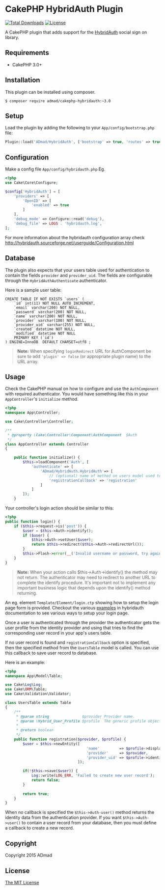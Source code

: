 CakePHP HybridAuth Plugin
=========================

[![Total Downloads](https://poser.pugx.org/admad/cakephp-hybridauth/downloads.svg)](https://packagist.org/packages/admad/cakephp-hybridauth.png)
[![License](https://poser.pugx.org/admad/cakephp-hybridauth/license.svg)](https://packagist.org/packages/admad/cakephp-hybridauth)

A CakePHP plugin that adds support for the [HybridAuth](http://hybridauth.sourceforge.net/) social sign on library.

Requirements
------------

* CakePHP 3.0+

Installation
------------

This plugin can be installed using composer.

```
$ composer require admad/cakephp-hybridauth:~3.0
```
Setup
-----

Load the plugin by adding the following to your `App/config/bootstrap.php` file:

```PHP
Plugin::load('ADmad/HybridAuth', ['bootstrap' => true, 'routes' => true]);
```

Configuration
-------------

Make a config file `App/config/hybridauth.php`
Eg.

```PHP
<?php
use Cake\Core\Configure;

$config['HybridAuth'] = [
    'providers' => [
        'OpenID' => [
            'enabled' => true
        ]
    ],
    'debug_mode' => Configure::read('debug'),
    'debug_file' => LOGS . 'hybridauth.log',
];
```

For more information about the hybridauth configuration array check
http://hybridauth.sourceforge.net/userguide/Configuration.html

Database
--------

The plugin also expects that your users table used for authentication to contain
the fields `provider` and `provider_uid`. The fields are configurable through the
`HybridAuthAuthenticate` authenticator.

Here is a sample user table:

```MySQL
CREATE TABLE IF NOT EXISTS `users` (
    `id` int(11) NOT NULL AUTO_INCREMENT,
    `email` varchar(200) NOT NULL,
    `password` varchar(200) NOT NULL,
    `name` varchar(200) NOT NULL,
    `provider` varchar(100) NOT NULL,
    `provider_uid` varchar(255) NOT NULL,
    `created` datetime NOT NULL,
    `modified` datetime NOT NULL
    PRIMARY KEY (`id`)
) ENGINE=InnoDB  DEFAULT CHARSET=utf8 ;
```

> __Note:__ When specifying `loginRedirect` URL for AuthComponent be sure to add
`'plugin' => false` (or appropriate plugin name) to the URL array.

Usage
-----
Check the CakePHP manual on how to configure and use the `AuthComponent` with
required authenticator. You would have something like this in your `AppController`'s `initialize` method.

```PHP
<?php
namespace App\Controller;

use Cake\Controller\Controller;

/**
 * @property \Cake\Controller\Component\AuthComponent  $Auth
 */
class AppController extends Controller
{

    public function initialize() {
        $this->loadComponent('Auth', [
            'authenticate' => [
                'ADmad/HybridAuth.HybridAuth'=> [
                    // (optional) name of method on users model used to create new records.
                    'registrationCallback' => 'registration' 
                ]
            ]
        ]);
    }
```        

Your controller's login action should be similar to this:

```PHP
<?php
public function login() {
    if ($this->request->is('post')) {
        $user = $this->Auth->identify();
        if ($user) {
            $this->Auth->setUser($user);
            return $this->redirect($this->Auth->redirectUrl());
        }
        $this->Flash->error(__('Invalid username or password, try again'));
    }
}
```	
> __Note:__ When your action calls $this->Auth->identify() the method may not return. The authenticator
 may need to redirect to another URL to complete the identify procedure. It's important not to
 implement any important business logic that depends upon the identify() method returning.

An eg. element `Template/Element/login.ctp` showing how to setup the login page
form is provided. Checkout the various
[examples](http://hybridauth.sourceforge.net/userguide/Examples_and_Demos.html)
in hybridauth documentation to see various ways to setup your login page.

Once a user is authenticated through the provider the authenticator gets the user
profile from the identity provider and using that tries to find the corresponding
user record in your app's users table.

If no user record is found and `registrationCallback` option is specified, then 
the specified method from the `UsersTable` model is called. You can use this callback to
save user record to database.

Here is an example:

```PHP
<?php
namespace App\Model\Table;

use Cake\Log\Log;
use Cake\ORM\Table;
use Cake\Validation\Validator;

class UsersTable extends Table
{
    /**
     * @param string               $provider Provider name.
     * @param \Hybrid_User_Profile $profile  The generic profile object.
     *
     * @return boolean
     */
    public function registration($provider, $profile) {
        $user = $this->newEntity([
                                     'name'         => $profile->displayName,
                                     'provider'     => $provider,
                                     'provider_uid' => $profile->identifier
                                 ]);

        if(!$this->save($user)) {
            Log::write(LOG_ERR, 'Failed to create new user record');
            return false;
        }
        
        return true;
    }
}
```

When no callback is specified the `$this->Auth-user()` method returns the identity data from the authentication provider.
If you want `$this->Auth->user()` to contain a user record from your database, then you must define a callback to create
a new record.

Copyright
---------

Copyright 2015 ADmad

License
-------

[The MIT License](http://opensource.org/licenses/mit-license.php)
